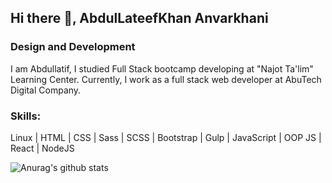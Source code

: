 ## Hi there 👋, AbdulLateefKhan Anvarkhani
### Design and Development
I am Abdullatif, I studied Full Stack bootcamp developing at "Najot Ta'lim" Learning Center. Currently, I work as a full stack web developer at AbuTech Digital Company.
 
### Skills:
Linux | HTML | CSS | Sass | SCSS | Bootstrap | Gulp | JavaScript | OOP JS | React | NodeJS

![Anurag's github stats](https://github-readme-stats.vercel.app/api?username=abdulatifkhan&show_icons=true&theme=algolia)
